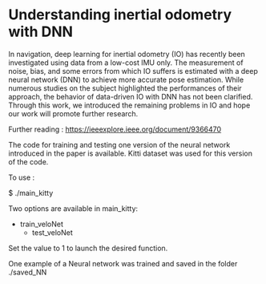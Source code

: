 # Understanding inertial odometry with DNN

In navigation, deep learning for inertial odometry (IO) has recently been investigated using data from a low-cost IMU only. 
The measurement of noise, bias, and some errors from which IO suffers is estimated with a deep neural network (DNN) to achieve more accurate pose estimation.
While numerous studies on the subject highlighted the performances of their approach, the behavior of data-driven IO with DNN has not been clarified.
Through this work, we introduced the remaining problems in IO and hope our work will promote further research.

Further reading : https://ieeexplore.ieee.org/document/9366470 

The code for training and testing one version of the neural network introduced in the paper is available.
Kitti dataset was used for this version of the code.


To use :

$ ./main_kitty

Two options are available in main_kitty:
  - train_veloNet
	- test_veloNet


Set the value to 1 to launch the desired function.

One example of a Neural network was trained and saved in the folder ./saved_NN
